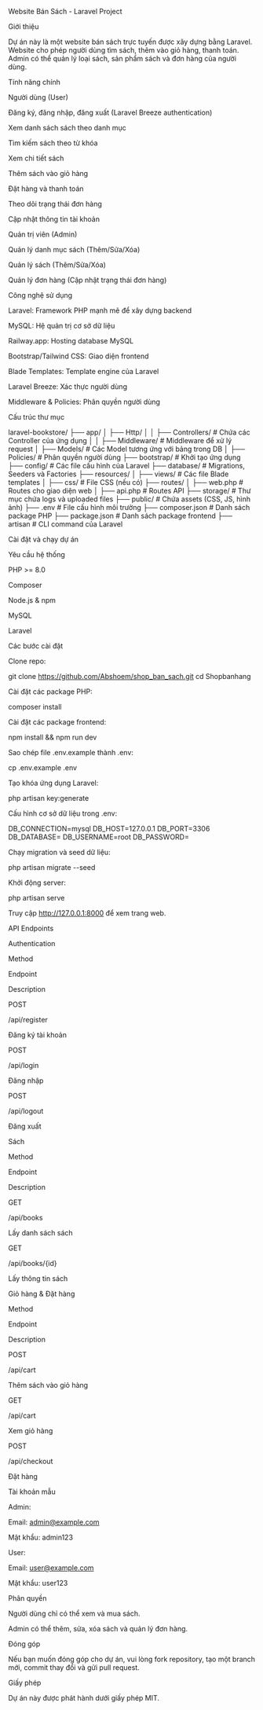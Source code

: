 Website Bán Sách - Laravel Project

Giới thiệu

Dự án này là một website bán sách trực tuyến được xây dựng bằng Laravel. Website cho phép người dùng tìm sách, thêm vào giỏ hàng, thanh toán. Admin có thể quản lý loại sách, sản phẩm sách và đơn hàng của người dùng.

Tính năng chính

Người dùng (User)

Đăng ký, đăng nhập, đăng xuất (Laravel Breeze authentication)

Xem danh sách sách theo danh mục

Tìm kiếm sách theo từ khóa

Xem chi tiết sách

Thêm sách vào giỏ hàng

Đặt hàng và thanh toán

Theo dõi trạng thái đơn hàng

Cập nhật thông tin tài khoản

Quản trị viên (Admin)

Quản lý danh mục sách (Thêm/Sửa/Xóa)

Quản lý sách (Thêm/Sửa/Xóa)

Quản lý đơn hàng (Cập nhật trạng thái đơn hàng)



Công nghệ sử dụng

Laravel: Framework PHP mạnh mẽ để xây dựng backend

MySQL: Hệ quản trị cơ sở dữ liệu

Railway.app: Hosting database MySQL

Bootstrap/Tailwind CSS: Giao diện frontend

Blade Templates: Template engine của Laravel

Laravel Breeze: Xác thực người dùng

Middleware & Policies: Phân quyền người dùng

Cấu trúc thư mục

laravel-bookstore/
├── app/
│   ├── Http/
│   │   ├── Controllers/      # Chứa các Controller của ứng dụng
│   │   ├── Middleware/       # Middleware để xử lý request
│   ├── Models/               # Các Model tương ứng với bảng trong DB
│   ├── Policies/             # Phân quyền người dùng
├── bootstrap/                # Khởi tạo ứng dụng
├── config/                   # Các file cấu hình của Laravel
├── database/                 # Migrations, Seeders và Factories
├── resources/
│   ├── views/                # Các file Blade templates
│   ├── css/                  # File CSS (nếu có)
├── routes/
│   ├── web.php               # Routes cho giao diện web
│   ├── api.php               # Routes API
├── storage/                  # Thư mục chứa logs và uploaded files
├── public/                   # Chứa assets (CSS, JS, hình ảnh)
├── .env                      # File cấu hình môi trường
├── composer.json             # Danh sách package PHP
├── package.json              # Danh sách package frontend
├── artisan                   # CLI command của Laravel

Cài đặt và chạy dự án

Yêu cầu hệ thống

PHP >= 8.0

Composer

Node.js & npm

MySQL

Laravel

Các bước cài đặt

Clone repo:

git clone https://github.com/Abshoem/shop_ban_sach.git
cd Shopbanhang

Cài đặt các package PHP:

composer install

Cài đặt các package frontend:

npm install && npm run dev

Sao chép file .env.example thành .env:

cp .env.example .env

Tạo khóa ứng dụng Laravel:

php artisan key:generate

Cấu hình cơ sở dữ liệu trong .env:

DB_CONNECTION=mysql
DB_HOST=127.0.0.1
DB_PORT=3306
DB_DATABASE=
DB_USERNAME=root
DB_PASSWORD=

Chạy migration và seed dữ liệu:

php artisan migrate --seed

Khởi động server:

php artisan serve

Truy cập http://127.0.0.1:8000 để xem trang web.

API Endpoints

Authentication

Method

Endpoint

Description

POST

/api/register

Đăng ký tài khoản

POST

/api/login

Đăng nhập

POST

/api/logout

Đăng xuất

Sách

Method

Endpoint

Description

GET

/api/books

Lấy danh sách sách

GET

/api/books/{id}

Lấy thông tin sách

Giỏ hàng & Đặt hàng

Method

Endpoint

Description

POST

/api/cart

Thêm sách vào giỏ hàng

GET

/api/cart

Xem giỏ hàng

POST

/api/checkout

Đặt hàng

Tài khoản mẫu

Admin:

Email: admin@example.com

Mật khẩu: admin123

User:

Email: user@example.com

Mật khẩu: user123

Phân quyền

Người dùng chỉ có thể xem và mua sách.

Admin có thể thêm, sửa, xóa sách và quản lý đơn hàng.

Đóng góp

Nếu bạn muốn đóng góp cho dự án, vui lòng fork repository, tạo một branch mới, commit thay đổi và gửi pull request.

Giấy phép

Dự án này được phát hành dưới giấy phép MIT.

